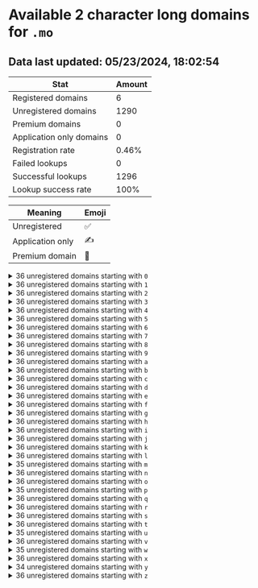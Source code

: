 # Available 2 character long domains for `.mo`

## Data last updated: 05/23/2024, 18:02:54

|Stat|Amount|
|--|--|
|Registered domains|6|
|Unregistered domains|1290|
|Premium domains|0|
|Application only domains|0|
|Registration rate|0.46%|
|Failed lookups|0|
|Successful lookups|1296|
|Lookup success rate|100%|


|Meaning|Emoji|
|--|--|
|Unregistered|:white_check_mark:|
|Application only|:writing_hand:|
|Premium domain|:gem:|

<details>
<summary>36 unregistered domains starting with <bold><code>0</code></bold></summary>

|Type|Domain|
|--|--|
|:white_check_mark:|`00.mo`|
|:white_check_mark:|`01.mo`|
|:white_check_mark:|`02.mo`|
|:white_check_mark:|`03.mo`|
|:white_check_mark:|`04.mo`|
|:white_check_mark:|`05.mo`|
|:white_check_mark:|`06.mo`|
|:white_check_mark:|`07.mo`|
|:white_check_mark:|`08.mo`|
|:white_check_mark:|`09.mo`|
|:white_check_mark:|`0a.mo`|
|:white_check_mark:|`0b.mo`|
|:white_check_mark:|`0c.mo`|
|:white_check_mark:|`0d.mo`|
|:white_check_mark:|`0e.mo`|
|:white_check_mark:|`0f.mo`|
|:white_check_mark:|`0g.mo`|
|:white_check_mark:|`0h.mo`|
|:white_check_mark:|`0i.mo`|
|:white_check_mark:|`0j.mo`|
|:white_check_mark:|`0k.mo`|
|:white_check_mark:|`0l.mo`|
|:white_check_mark:|`0m.mo`|
|:white_check_mark:|`0n.mo`|
|:white_check_mark:|`0o.mo`|
|:white_check_mark:|`0p.mo`|
|:white_check_mark:|`0q.mo`|
|:white_check_mark:|`0r.mo`|
|:white_check_mark:|`0s.mo`|
|:white_check_mark:|`0t.mo`|
|:white_check_mark:|`0u.mo`|
|:white_check_mark:|`0v.mo`|
|:white_check_mark:|`0w.mo`|
|:white_check_mark:|`0x.mo`|
|:white_check_mark:|`0y.mo`|
|:white_check_mark:|`0z.mo`|
</details>
<details>
<summary>36 unregistered domains starting with <bold><code>1</code></bold></summary>

|Type|Domain|
|--|--|
|:white_check_mark:|`10.mo`|
|:white_check_mark:|`11.mo`|
|:white_check_mark:|`12.mo`|
|:white_check_mark:|`13.mo`|
|:white_check_mark:|`14.mo`|
|:white_check_mark:|`15.mo`|
|:white_check_mark:|`16.mo`|
|:white_check_mark:|`17.mo`|
|:white_check_mark:|`18.mo`|
|:white_check_mark:|`19.mo`|
|:white_check_mark:|`1a.mo`|
|:white_check_mark:|`1b.mo`|
|:white_check_mark:|`1c.mo`|
|:white_check_mark:|`1d.mo`|
|:white_check_mark:|`1e.mo`|
|:white_check_mark:|`1f.mo`|
|:white_check_mark:|`1g.mo`|
|:white_check_mark:|`1h.mo`|
|:white_check_mark:|`1i.mo`|
|:white_check_mark:|`1j.mo`|
|:white_check_mark:|`1k.mo`|
|:white_check_mark:|`1l.mo`|
|:white_check_mark:|`1m.mo`|
|:white_check_mark:|`1n.mo`|
|:white_check_mark:|`1o.mo`|
|:white_check_mark:|`1p.mo`|
|:white_check_mark:|`1q.mo`|
|:white_check_mark:|`1r.mo`|
|:white_check_mark:|`1s.mo`|
|:white_check_mark:|`1t.mo`|
|:white_check_mark:|`1u.mo`|
|:white_check_mark:|`1v.mo`|
|:white_check_mark:|`1w.mo`|
|:white_check_mark:|`1x.mo`|
|:white_check_mark:|`1y.mo`|
|:white_check_mark:|`1z.mo`|
</details>
<details>
<summary>36 unregistered domains starting with <bold><code>2</code></bold></summary>

|Type|Domain|
|--|--|
|:white_check_mark:|`20.mo`|
|:white_check_mark:|`21.mo`|
|:white_check_mark:|`22.mo`|
|:white_check_mark:|`23.mo`|
|:white_check_mark:|`24.mo`|
|:white_check_mark:|`25.mo`|
|:white_check_mark:|`26.mo`|
|:white_check_mark:|`27.mo`|
|:white_check_mark:|`28.mo`|
|:white_check_mark:|`29.mo`|
|:white_check_mark:|`2a.mo`|
|:white_check_mark:|`2b.mo`|
|:white_check_mark:|`2c.mo`|
|:white_check_mark:|`2d.mo`|
|:white_check_mark:|`2e.mo`|
|:white_check_mark:|`2f.mo`|
|:white_check_mark:|`2g.mo`|
|:white_check_mark:|`2h.mo`|
|:white_check_mark:|`2i.mo`|
|:white_check_mark:|`2j.mo`|
|:white_check_mark:|`2k.mo`|
|:white_check_mark:|`2l.mo`|
|:white_check_mark:|`2m.mo`|
|:white_check_mark:|`2n.mo`|
|:white_check_mark:|`2o.mo`|
|:white_check_mark:|`2p.mo`|
|:white_check_mark:|`2q.mo`|
|:white_check_mark:|`2r.mo`|
|:white_check_mark:|`2s.mo`|
|:white_check_mark:|`2t.mo`|
|:white_check_mark:|`2u.mo`|
|:white_check_mark:|`2v.mo`|
|:white_check_mark:|`2w.mo`|
|:white_check_mark:|`2x.mo`|
|:white_check_mark:|`2y.mo`|
|:white_check_mark:|`2z.mo`|
</details>
<details>
<summary>36 unregistered domains starting with <bold><code>3</code></bold></summary>

|Type|Domain|
|--|--|
|:white_check_mark:|`30.mo`|
|:white_check_mark:|`31.mo`|
|:white_check_mark:|`32.mo`|
|:white_check_mark:|`33.mo`|
|:white_check_mark:|`34.mo`|
|:white_check_mark:|`35.mo`|
|:white_check_mark:|`36.mo`|
|:white_check_mark:|`37.mo`|
|:white_check_mark:|`38.mo`|
|:white_check_mark:|`39.mo`|
|:white_check_mark:|`3a.mo`|
|:white_check_mark:|`3b.mo`|
|:white_check_mark:|`3c.mo`|
|:white_check_mark:|`3d.mo`|
|:white_check_mark:|`3e.mo`|
|:white_check_mark:|`3f.mo`|
|:white_check_mark:|`3g.mo`|
|:white_check_mark:|`3h.mo`|
|:white_check_mark:|`3i.mo`|
|:white_check_mark:|`3j.mo`|
|:white_check_mark:|`3k.mo`|
|:white_check_mark:|`3l.mo`|
|:white_check_mark:|`3m.mo`|
|:white_check_mark:|`3n.mo`|
|:white_check_mark:|`3o.mo`|
|:white_check_mark:|`3p.mo`|
|:white_check_mark:|`3q.mo`|
|:white_check_mark:|`3r.mo`|
|:white_check_mark:|`3s.mo`|
|:white_check_mark:|`3t.mo`|
|:white_check_mark:|`3u.mo`|
|:white_check_mark:|`3v.mo`|
|:white_check_mark:|`3w.mo`|
|:white_check_mark:|`3x.mo`|
|:white_check_mark:|`3y.mo`|
|:white_check_mark:|`3z.mo`|
</details>
<details>
<summary>36 unregistered domains starting with <bold><code>4</code></bold></summary>

|Type|Domain|
|--|--|
|:white_check_mark:|`40.mo`|
|:white_check_mark:|`41.mo`|
|:white_check_mark:|`42.mo`|
|:white_check_mark:|`43.mo`|
|:white_check_mark:|`44.mo`|
|:white_check_mark:|`45.mo`|
|:white_check_mark:|`46.mo`|
|:white_check_mark:|`47.mo`|
|:white_check_mark:|`48.mo`|
|:white_check_mark:|`49.mo`|
|:white_check_mark:|`4a.mo`|
|:white_check_mark:|`4b.mo`|
|:white_check_mark:|`4c.mo`|
|:white_check_mark:|`4d.mo`|
|:white_check_mark:|`4e.mo`|
|:white_check_mark:|`4f.mo`|
|:white_check_mark:|`4g.mo`|
|:white_check_mark:|`4h.mo`|
|:white_check_mark:|`4i.mo`|
|:white_check_mark:|`4j.mo`|
|:white_check_mark:|`4k.mo`|
|:white_check_mark:|`4l.mo`|
|:white_check_mark:|`4m.mo`|
|:white_check_mark:|`4n.mo`|
|:white_check_mark:|`4o.mo`|
|:white_check_mark:|`4p.mo`|
|:white_check_mark:|`4q.mo`|
|:white_check_mark:|`4r.mo`|
|:white_check_mark:|`4s.mo`|
|:white_check_mark:|`4t.mo`|
|:white_check_mark:|`4u.mo`|
|:white_check_mark:|`4v.mo`|
|:white_check_mark:|`4w.mo`|
|:white_check_mark:|`4x.mo`|
|:white_check_mark:|`4y.mo`|
|:white_check_mark:|`4z.mo`|
</details>
<details>
<summary>36 unregistered domains starting with <bold><code>5</code></bold></summary>

|Type|Domain|
|--|--|
|:white_check_mark:|`50.mo`|
|:white_check_mark:|`51.mo`|
|:white_check_mark:|`52.mo`|
|:white_check_mark:|`53.mo`|
|:white_check_mark:|`54.mo`|
|:white_check_mark:|`55.mo`|
|:white_check_mark:|`56.mo`|
|:white_check_mark:|`57.mo`|
|:white_check_mark:|`58.mo`|
|:white_check_mark:|`59.mo`|
|:white_check_mark:|`5a.mo`|
|:white_check_mark:|`5b.mo`|
|:white_check_mark:|`5c.mo`|
|:white_check_mark:|`5d.mo`|
|:white_check_mark:|`5e.mo`|
|:white_check_mark:|`5f.mo`|
|:white_check_mark:|`5g.mo`|
|:white_check_mark:|`5h.mo`|
|:white_check_mark:|`5i.mo`|
|:white_check_mark:|`5j.mo`|
|:white_check_mark:|`5k.mo`|
|:white_check_mark:|`5l.mo`|
|:white_check_mark:|`5m.mo`|
|:white_check_mark:|`5n.mo`|
|:white_check_mark:|`5o.mo`|
|:white_check_mark:|`5p.mo`|
|:white_check_mark:|`5q.mo`|
|:white_check_mark:|`5r.mo`|
|:white_check_mark:|`5s.mo`|
|:white_check_mark:|`5t.mo`|
|:white_check_mark:|`5u.mo`|
|:white_check_mark:|`5v.mo`|
|:white_check_mark:|`5w.mo`|
|:white_check_mark:|`5x.mo`|
|:white_check_mark:|`5y.mo`|
|:white_check_mark:|`5z.mo`|
</details>
<details>
<summary>36 unregistered domains starting with <bold><code>6</code></bold></summary>

|Type|Domain|
|--|--|
|:white_check_mark:|`60.mo`|
|:white_check_mark:|`61.mo`|
|:white_check_mark:|`62.mo`|
|:white_check_mark:|`63.mo`|
|:white_check_mark:|`64.mo`|
|:white_check_mark:|`65.mo`|
|:white_check_mark:|`66.mo`|
|:white_check_mark:|`67.mo`|
|:white_check_mark:|`68.mo`|
|:white_check_mark:|`69.mo`|
|:white_check_mark:|`6a.mo`|
|:white_check_mark:|`6b.mo`|
|:white_check_mark:|`6c.mo`|
|:white_check_mark:|`6d.mo`|
|:white_check_mark:|`6e.mo`|
|:white_check_mark:|`6f.mo`|
|:white_check_mark:|`6g.mo`|
|:white_check_mark:|`6h.mo`|
|:white_check_mark:|`6i.mo`|
|:white_check_mark:|`6j.mo`|
|:white_check_mark:|`6k.mo`|
|:white_check_mark:|`6l.mo`|
|:white_check_mark:|`6m.mo`|
|:white_check_mark:|`6n.mo`|
|:white_check_mark:|`6o.mo`|
|:white_check_mark:|`6p.mo`|
|:white_check_mark:|`6q.mo`|
|:white_check_mark:|`6r.mo`|
|:white_check_mark:|`6s.mo`|
|:white_check_mark:|`6t.mo`|
|:white_check_mark:|`6u.mo`|
|:white_check_mark:|`6v.mo`|
|:white_check_mark:|`6w.mo`|
|:white_check_mark:|`6x.mo`|
|:white_check_mark:|`6y.mo`|
|:white_check_mark:|`6z.mo`|
</details>
<details>
<summary>36 unregistered domains starting with <bold><code>7</code></bold></summary>

|Type|Domain|
|--|--|
|:white_check_mark:|`70.mo`|
|:white_check_mark:|`71.mo`|
|:white_check_mark:|`72.mo`|
|:white_check_mark:|`73.mo`|
|:white_check_mark:|`74.mo`|
|:white_check_mark:|`75.mo`|
|:white_check_mark:|`76.mo`|
|:white_check_mark:|`77.mo`|
|:white_check_mark:|`78.mo`|
|:white_check_mark:|`79.mo`|
|:white_check_mark:|`7a.mo`|
|:white_check_mark:|`7b.mo`|
|:white_check_mark:|`7c.mo`|
|:white_check_mark:|`7d.mo`|
|:white_check_mark:|`7e.mo`|
|:white_check_mark:|`7f.mo`|
|:white_check_mark:|`7g.mo`|
|:white_check_mark:|`7h.mo`|
|:white_check_mark:|`7i.mo`|
|:white_check_mark:|`7j.mo`|
|:white_check_mark:|`7k.mo`|
|:white_check_mark:|`7l.mo`|
|:white_check_mark:|`7m.mo`|
|:white_check_mark:|`7n.mo`|
|:white_check_mark:|`7o.mo`|
|:white_check_mark:|`7p.mo`|
|:white_check_mark:|`7q.mo`|
|:white_check_mark:|`7r.mo`|
|:white_check_mark:|`7s.mo`|
|:white_check_mark:|`7t.mo`|
|:white_check_mark:|`7u.mo`|
|:white_check_mark:|`7v.mo`|
|:white_check_mark:|`7w.mo`|
|:white_check_mark:|`7x.mo`|
|:white_check_mark:|`7y.mo`|
|:white_check_mark:|`7z.mo`|
</details>
<details>
<summary>36 unregistered domains starting with <bold><code>8</code></bold></summary>

|Type|Domain|
|--|--|
|:white_check_mark:|`80.mo`|
|:white_check_mark:|`81.mo`|
|:white_check_mark:|`82.mo`|
|:white_check_mark:|`83.mo`|
|:white_check_mark:|`84.mo`|
|:white_check_mark:|`85.mo`|
|:white_check_mark:|`86.mo`|
|:white_check_mark:|`87.mo`|
|:white_check_mark:|`88.mo`|
|:white_check_mark:|`89.mo`|
|:white_check_mark:|`8a.mo`|
|:white_check_mark:|`8b.mo`|
|:white_check_mark:|`8c.mo`|
|:white_check_mark:|`8d.mo`|
|:white_check_mark:|`8e.mo`|
|:white_check_mark:|`8f.mo`|
|:white_check_mark:|`8g.mo`|
|:white_check_mark:|`8h.mo`|
|:white_check_mark:|`8i.mo`|
|:white_check_mark:|`8j.mo`|
|:white_check_mark:|`8k.mo`|
|:white_check_mark:|`8l.mo`|
|:white_check_mark:|`8m.mo`|
|:white_check_mark:|`8n.mo`|
|:white_check_mark:|`8o.mo`|
|:white_check_mark:|`8p.mo`|
|:white_check_mark:|`8q.mo`|
|:white_check_mark:|`8r.mo`|
|:white_check_mark:|`8s.mo`|
|:white_check_mark:|`8t.mo`|
|:white_check_mark:|`8u.mo`|
|:white_check_mark:|`8v.mo`|
|:white_check_mark:|`8w.mo`|
|:white_check_mark:|`8x.mo`|
|:white_check_mark:|`8y.mo`|
|:white_check_mark:|`8z.mo`|
</details>
<details>
<summary>36 unregistered domains starting with <bold><code>9</code></bold></summary>

|Type|Domain|
|--|--|
|:white_check_mark:|`90.mo`|
|:white_check_mark:|`91.mo`|
|:white_check_mark:|`92.mo`|
|:white_check_mark:|`93.mo`|
|:white_check_mark:|`94.mo`|
|:white_check_mark:|`95.mo`|
|:white_check_mark:|`96.mo`|
|:white_check_mark:|`97.mo`|
|:white_check_mark:|`98.mo`|
|:white_check_mark:|`99.mo`|
|:white_check_mark:|`9a.mo`|
|:white_check_mark:|`9b.mo`|
|:white_check_mark:|`9c.mo`|
|:white_check_mark:|`9d.mo`|
|:white_check_mark:|`9e.mo`|
|:white_check_mark:|`9f.mo`|
|:white_check_mark:|`9g.mo`|
|:white_check_mark:|`9h.mo`|
|:white_check_mark:|`9i.mo`|
|:white_check_mark:|`9j.mo`|
|:white_check_mark:|`9k.mo`|
|:white_check_mark:|`9l.mo`|
|:white_check_mark:|`9m.mo`|
|:white_check_mark:|`9n.mo`|
|:white_check_mark:|`9o.mo`|
|:white_check_mark:|`9p.mo`|
|:white_check_mark:|`9q.mo`|
|:white_check_mark:|`9r.mo`|
|:white_check_mark:|`9s.mo`|
|:white_check_mark:|`9t.mo`|
|:white_check_mark:|`9u.mo`|
|:white_check_mark:|`9v.mo`|
|:white_check_mark:|`9w.mo`|
|:white_check_mark:|`9x.mo`|
|:white_check_mark:|`9y.mo`|
|:white_check_mark:|`9z.mo`|
</details>
<details>
<summary>36 unregistered domains starting with <bold><code>a</code></bold></summary>

|Type|Domain|
|--|--|
|:white_check_mark:|`a0.mo`|
|:white_check_mark:|`a1.mo`|
|:white_check_mark:|`a2.mo`|
|:white_check_mark:|`a3.mo`|
|:white_check_mark:|`a4.mo`|
|:white_check_mark:|`a5.mo`|
|:white_check_mark:|`a6.mo`|
|:white_check_mark:|`a7.mo`|
|:white_check_mark:|`a8.mo`|
|:white_check_mark:|`a9.mo`|
|:white_check_mark:|`aa.mo`|
|:white_check_mark:|`ab.mo`|
|:white_check_mark:|`ac.mo`|
|:white_check_mark:|`ad.mo`|
|:white_check_mark:|`ae.mo`|
|:white_check_mark:|`af.mo`|
|:white_check_mark:|`ag.mo`|
|:white_check_mark:|`ah.mo`|
|:white_check_mark:|`ai.mo`|
|:white_check_mark:|`aj.mo`|
|:white_check_mark:|`ak.mo`|
|:white_check_mark:|`al.mo`|
|:white_check_mark:|`am.mo`|
|:white_check_mark:|`an.mo`|
|:white_check_mark:|`ao.mo`|
|:white_check_mark:|`ap.mo`|
|:white_check_mark:|`aq.mo`|
|:white_check_mark:|`ar.mo`|
|:white_check_mark:|`as.mo`|
|:white_check_mark:|`at.mo`|
|:white_check_mark:|`au.mo`|
|:white_check_mark:|`av.mo`|
|:white_check_mark:|`aw.mo`|
|:white_check_mark:|`ax.mo`|
|:white_check_mark:|`ay.mo`|
|:white_check_mark:|`az.mo`|
</details>
<details>
<summary>36 unregistered domains starting with <bold><code>b</code></bold></summary>

|Type|Domain|
|--|--|
|:white_check_mark:|`b0.mo`|
|:white_check_mark:|`b1.mo`|
|:white_check_mark:|`b2.mo`|
|:white_check_mark:|`b3.mo`|
|:white_check_mark:|`b4.mo`|
|:white_check_mark:|`b5.mo`|
|:white_check_mark:|`b6.mo`|
|:white_check_mark:|`b7.mo`|
|:white_check_mark:|`b8.mo`|
|:white_check_mark:|`b9.mo`|
|:white_check_mark:|`ba.mo`|
|:white_check_mark:|`bb.mo`|
|:white_check_mark:|`bc.mo`|
|:white_check_mark:|`bd.mo`|
|:white_check_mark:|`be.mo`|
|:white_check_mark:|`bf.mo`|
|:white_check_mark:|`bg.mo`|
|:white_check_mark:|`bh.mo`|
|:white_check_mark:|`bi.mo`|
|:white_check_mark:|`bj.mo`|
|:white_check_mark:|`bk.mo`|
|:white_check_mark:|`bl.mo`|
|:white_check_mark:|`bm.mo`|
|:white_check_mark:|`bn.mo`|
|:white_check_mark:|`bo.mo`|
|:white_check_mark:|`bp.mo`|
|:white_check_mark:|`bq.mo`|
|:white_check_mark:|`br.mo`|
|:white_check_mark:|`bs.mo`|
|:white_check_mark:|`bt.mo`|
|:white_check_mark:|`bu.mo`|
|:white_check_mark:|`bv.mo`|
|:white_check_mark:|`bw.mo`|
|:white_check_mark:|`bx.mo`|
|:white_check_mark:|`by.mo`|
|:white_check_mark:|`bz.mo`|
</details>
<details>
<summary>36 unregistered domains starting with <bold><code>c</code></bold></summary>

|Type|Domain|
|--|--|
|:white_check_mark:|`c0.mo`|
|:white_check_mark:|`c1.mo`|
|:white_check_mark:|`c2.mo`|
|:white_check_mark:|`c3.mo`|
|:white_check_mark:|`c4.mo`|
|:white_check_mark:|`c5.mo`|
|:white_check_mark:|`c6.mo`|
|:white_check_mark:|`c7.mo`|
|:white_check_mark:|`c8.mo`|
|:white_check_mark:|`c9.mo`|
|:white_check_mark:|`ca.mo`|
|:white_check_mark:|`cb.mo`|
|:white_check_mark:|`cc.mo`|
|:white_check_mark:|`cd.mo`|
|:white_check_mark:|`ce.mo`|
|:white_check_mark:|`cf.mo`|
|:white_check_mark:|`cg.mo`|
|:white_check_mark:|`ch.mo`|
|:white_check_mark:|`ci.mo`|
|:white_check_mark:|`cj.mo`|
|:white_check_mark:|`ck.mo`|
|:white_check_mark:|`cl.mo`|
|:white_check_mark:|`cm.mo`|
|:white_check_mark:|`cn.mo`|
|:white_check_mark:|`co.mo`|
|:white_check_mark:|`cp.mo`|
|:white_check_mark:|`cq.mo`|
|:white_check_mark:|`cr.mo`|
|:white_check_mark:|`cs.mo`|
|:white_check_mark:|`ct.mo`|
|:white_check_mark:|`cu.mo`|
|:white_check_mark:|`cv.mo`|
|:white_check_mark:|`cw.mo`|
|:white_check_mark:|`cx.mo`|
|:white_check_mark:|`cy.mo`|
|:white_check_mark:|`cz.mo`|
</details>
<details>
<summary>36 unregistered domains starting with <bold><code>d</code></bold></summary>

|Type|Domain|
|--|--|
|:white_check_mark:|`d0.mo`|
|:white_check_mark:|`d1.mo`|
|:white_check_mark:|`d2.mo`|
|:white_check_mark:|`d3.mo`|
|:white_check_mark:|`d4.mo`|
|:white_check_mark:|`d5.mo`|
|:white_check_mark:|`d6.mo`|
|:white_check_mark:|`d7.mo`|
|:white_check_mark:|`d8.mo`|
|:white_check_mark:|`d9.mo`|
|:white_check_mark:|`da.mo`|
|:white_check_mark:|`db.mo`|
|:white_check_mark:|`dc.mo`|
|:white_check_mark:|`dd.mo`|
|:white_check_mark:|`de.mo`|
|:white_check_mark:|`df.mo`|
|:white_check_mark:|`dg.mo`|
|:white_check_mark:|`dh.mo`|
|:white_check_mark:|`di.mo`|
|:white_check_mark:|`dj.mo`|
|:white_check_mark:|`dk.mo`|
|:white_check_mark:|`dl.mo`|
|:white_check_mark:|`dm.mo`|
|:white_check_mark:|`dn.mo`|
|:white_check_mark:|`do.mo`|
|:white_check_mark:|`dp.mo`|
|:white_check_mark:|`dq.mo`|
|:white_check_mark:|`dr.mo`|
|:white_check_mark:|`ds.mo`|
|:white_check_mark:|`dt.mo`|
|:white_check_mark:|`du.mo`|
|:white_check_mark:|`dv.mo`|
|:white_check_mark:|`dw.mo`|
|:white_check_mark:|`dx.mo`|
|:white_check_mark:|`dy.mo`|
|:white_check_mark:|`dz.mo`|
</details>
<details>
<summary>36 unregistered domains starting with <bold><code>e</code></bold></summary>

|Type|Domain|
|--|--|
|:white_check_mark:|`e0.mo`|
|:white_check_mark:|`e1.mo`|
|:white_check_mark:|`e2.mo`|
|:white_check_mark:|`e3.mo`|
|:white_check_mark:|`e4.mo`|
|:white_check_mark:|`e5.mo`|
|:white_check_mark:|`e6.mo`|
|:white_check_mark:|`e7.mo`|
|:white_check_mark:|`e8.mo`|
|:white_check_mark:|`e9.mo`|
|:white_check_mark:|`ea.mo`|
|:white_check_mark:|`eb.mo`|
|:white_check_mark:|`ec.mo`|
|:white_check_mark:|`ed.mo`|
|:white_check_mark:|`ee.mo`|
|:white_check_mark:|`ef.mo`|
|:white_check_mark:|`eg.mo`|
|:white_check_mark:|`eh.mo`|
|:white_check_mark:|`ei.mo`|
|:white_check_mark:|`ej.mo`|
|:white_check_mark:|`ek.mo`|
|:white_check_mark:|`el.mo`|
|:white_check_mark:|`em.mo`|
|:white_check_mark:|`en.mo`|
|:white_check_mark:|`eo.mo`|
|:white_check_mark:|`ep.mo`|
|:white_check_mark:|`eq.mo`|
|:white_check_mark:|`er.mo`|
|:white_check_mark:|`es.mo`|
|:white_check_mark:|`et.mo`|
|:white_check_mark:|`eu.mo`|
|:white_check_mark:|`ev.mo`|
|:white_check_mark:|`ew.mo`|
|:white_check_mark:|`ex.mo`|
|:white_check_mark:|`ey.mo`|
|:white_check_mark:|`ez.mo`|
</details>
<details>
<summary>36 unregistered domains starting with <bold><code>f</code></bold></summary>

|Type|Domain|
|--|--|
|:white_check_mark:|`f0.mo`|
|:white_check_mark:|`f1.mo`|
|:white_check_mark:|`f2.mo`|
|:white_check_mark:|`f3.mo`|
|:white_check_mark:|`f4.mo`|
|:white_check_mark:|`f5.mo`|
|:white_check_mark:|`f6.mo`|
|:white_check_mark:|`f7.mo`|
|:white_check_mark:|`f8.mo`|
|:white_check_mark:|`f9.mo`|
|:white_check_mark:|`fa.mo`|
|:white_check_mark:|`fb.mo`|
|:white_check_mark:|`fc.mo`|
|:white_check_mark:|`fd.mo`|
|:white_check_mark:|`fe.mo`|
|:white_check_mark:|`ff.mo`|
|:white_check_mark:|`fg.mo`|
|:white_check_mark:|`fh.mo`|
|:white_check_mark:|`fi.mo`|
|:white_check_mark:|`fj.mo`|
|:white_check_mark:|`fk.mo`|
|:white_check_mark:|`fl.mo`|
|:white_check_mark:|`fm.mo`|
|:white_check_mark:|`fn.mo`|
|:white_check_mark:|`fo.mo`|
|:white_check_mark:|`fp.mo`|
|:white_check_mark:|`fq.mo`|
|:white_check_mark:|`fr.mo`|
|:white_check_mark:|`fs.mo`|
|:white_check_mark:|`ft.mo`|
|:white_check_mark:|`fu.mo`|
|:white_check_mark:|`fv.mo`|
|:white_check_mark:|`fw.mo`|
|:white_check_mark:|`fx.mo`|
|:white_check_mark:|`fy.mo`|
|:white_check_mark:|`fz.mo`|
</details>
<details>
<summary>36 unregistered domains starting with <bold><code>g</code></bold></summary>

|Type|Domain|
|--|--|
|:white_check_mark:|`g0.mo`|
|:white_check_mark:|`g1.mo`|
|:white_check_mark:|`g2.mo`|
|:white_check_mark:|`g3.mo`|
|:white_check_mark:|`g4.mo`|
|:white_check_mark:|`g5.mo`|
|:white_check_mark:|`g6.mo`|
|:white_check_mark:|`g7.mo`|
|:white_check_mark:|`g8.mo`|
|:white_check_mark:|`g9.mo`|
|:white_check_mark:|`ga.mo`|
|:white_check_mark:|`gb.mo`|
|:white_check_mark:|`gc.mo`|
|:white_check_mark:|`gd.mo`|
|:white_check_mark:|`ge.mo`|
|:white_check_mark:|`gf.mo`|
|:white_check_mark:|`gg.mo`|
|:white_check_mark:|`gh.mo`|
|:white_check_mark:|`gi.mo`|
|:white_check_mark:|`gj.mo`|
|:white_check_mark:|`gk.mo`|
|:white_check_mark:|`gl.mo`|
|:white_check_mark:|`gm.mo`|
|:white_check_mark:|`gn.mo`|
|:white_check_mark:|`go.mo`|
|:white_check_mark:|`gp.mo`|
|:white_check_mark:|`gq.mo`|
|:white_check_mark:|`gr.mo`|
|:white_check_mark:|`gs.mo`|
|:white_check_mark:|`gt.mo`|
|:white_check_mark:|`gu.mo`|
|:white_check_mark:|`gv.mo`|
|:white_check_mark:|`gw.mo`|
|:white_check_mark:|`gx.mo`|
|:white_check_mark:|`gy.mo`|
|:white_check_mark:|`gz.mo`|
</details>
<details>
<summary>36 unregistered domains starting with <bold><code>h</code></bold></summary>

|Type|Domain|
|--|--|
|:white_check_mark:|`h0.mo`|
|:white_check_mark:|`h1.mo`|
|:white_check_mark:|`h2.mo`|
|:white_check_mark:|`h3.mo`|
|:white_check_mark:|`h4.mo`|
|:white_check_mark:|`h5.mo`|
|:white_check_mark:|`h6.mo`|
|:white_check_mark:|`h7.mo`|
|:white_check_mark:|`h8.mo`|
|:white_check_mark:|`h9.mo`|
|:white_check_mark:|`ha.mo`|
|:white_check_mark:|`hb.mo`|
|:white_check_mark:|`hc.mo`|
|:white_check_mark:|`hd.mo`|
|:white_check_mark:|`he.mo`|
|:white_check_mark:|`hf.mo`|
|:white_check_mark:|`hg.mo`|
|:white_check_mark:|`hh.mo`|
|:white_check_mark:|`hi.mo`|
|:white_check_mark:|`hj.mo`|
|:white_check_mark:|`hk.mo`|
|:white_check_mark:|`hl.mo`|
|:white_check_mark:|`hm.mo`|
|:white_check_mark:|`hn.mo`|
|:white_check_mark:|`ho.mo`|
|:white_check_mark:|`hp.mo`|
|:white_check_mark:|`hq.mo`|
|:white_check_mark:|`hr.mo`|
|:white_check_mark:|`hs.mo`|
|:white_check_mark:|`ht.mo`|
|:white_check_mark:|`hu.mo`|
|:white_check_mark:|`hv.mo`|
|:white_check_mark:|`hw.mo`|
|:white_check_mark:|`hx.mo`|
|:white_check_mark:|`hy.mo`|
|:white_check_mark:|`hz.mo`|
</details>
<details>
<summary>36 unregistered domains starting with <bold><code>i</code></bold></summary>

|Type|Domain|
|--|--|
|:white_check_mark:|`i0.mo`|
|:white_check_mark:|`i1.mo`|
|:white_check_mark:|`i2.mo`|
|:white_check_mark:|`i3.mo`|
|:white_check_mark:|`i4.mo`|
|:white_check_mark:|`i5.mo`|
|:white_check_mark:|`i6.mo`|
|:white_check_mark:|`i7.mo`|
|:white_check_mark:|`i8.mo`|
|:white_check_mark:|`i9.mo`|
|:white_check_mark:|`ia.mo`|
|:white_check_mark:|`ib.mo`|
|:white_check_mark:|`ic.mo`|
|:white_check_mark:|`id.mo`|
|:white_check_mark:|`ie.mo`|
|:white_check_mark:|`if.mo`|
|:white_check_mark:|`ig.mo`|
|:white_check_mark:|`ih.mo`|
|:white_check_mark:|`ii.mo`|
|:white_check_mark:|`ij.mo`|
|:white_check_mark:|`ik.mo`|
|:white_check_mark:|`il.mo`|
|:white_check_mark:|`im.mo`|
|:white_check_mark:|`in.mo`|
|:white_check_mark:|`io.mo`|
|:white_check_mark:|`ip.mo`|
|:white_check_mark:|`iq.mo`|
|:white_check_mark:|`ir.mo`|
|:white_check_mark:|`is.mo`|
|:white_check_mark:|`it.mo`|
|:white_check_mark:|`iu.mo`|
|:white_check_mark:|`iv.mo`|
|:white_check_mark:|`iw.mo`|
|:white_check_mark:|`ix.mo`|
|:white_check_mark:|`iy.mo`|
|:white_check_mark:|`iz.mo`|
</details>
<details>
<summary>36 unregistered domains starting with <bold><code>j</code></bold></summary>

|Type|Domain|
|--|--|
|:white_check_mark:|`j0.mo`|
|:white_check_mark:|`j1.mo`|
|:white_check_mark:|`j2.mo`|
|:white_check_mark:|`j3.mo`|
|:white_check_mark:|`j4.mo`|
|:white_check_mark:|`j5.mo`|
|:white_check_mark:|`j6.mo`|
|:white_check_mark:|`j7.mo`|
|:white_check_mark:|`j8.mo`|
|:white_check_mark:|`j9.mo`|
|:white_check_mark:|`ja.mo`|
|:white_check_mark:|`jb.mo`|
|:white_check_mark:|`jc.mo`|
|:white_check_mark:|`jd.mo`|
|:white_check_mark:|`je.mo`|
|:white_check_mark:|`jf.mo`|
|:white_check_mark:|`jg.mo`|
|:white_check_mark:|`jh.mo`|
|:white_check_mark:|`ji.mo`|
|:white_check_mark:|`jj.mo`|
|:white_check_mark:|`jk.mo`|
|:white_check_mark:|`jl.mo`|
|:white_check_mark:|`jm.mo`|
|:white_check_mark:|`jn.mo`|
|:white_check_mark:|`jo.mo`|
|:white_check_mark:|`jp.mo`|
|:white_check_mark:|`jq.mo`|
|:white_check_mark:|`jr.mo`|
|:white_check_mark:|`js.mo`|
|:white_check_mark:|`jt.mo`|
|:white_check_mark:|`ju.mo`|
|:white_check_mark:|`jv.mo`|
|:white_check_mark:|`jw.mo`|
|:white_check_mark:|`jx.mo`|
|:white_check_mark:|`jy.mo`|
|:white_check_mark:|`jz.mo`|
</details>
<details>
<summary>36 unregistered domains starting with <bold><code>k</code></bold></summary>

|Type|Domain|
|--|--|
|:white_check_mark:|`k0.mo`|
|:white_check_mark:|`k1.mo`|
|:white_check_mark:|`k2.mo`|
|:white_check_mark:|`k3.mo`|
|:white_check_mark:|`k4.mo`|
|:white_check_mark:|`k5.mo`|
|:white_check_mark:|`k6.mo`|
|:white_check_mark:|`k7.mo`|
|:white_check_mark:|`k8.mo`|
|:white_check_mark:|`k9.mo`|
|:white_check_mark:|`ka.mo`|
|:white_check_mark:|`kb.mo`|
|:white_check_mark:|`kc.mo`|
|:white_check_mark:|`kd.mo`|
|:white_check_mark:|`ke.mo`|
|:white_check_mark:|`kf.mo`|
|:white_check_mark:|`kg.mo`|
|:white_check_mark:|`kh.mo`|
|:white_check_mark:|`ki.mo`|
|:white_check_mark:|`kj.mo`|
|:white_check_mark:|`kk.mo`|
|:white_check_mark:|`kl.mo`|
|:white_check_mark:|`km.mo`|
|:white_check_mark:|`kn.mo`|
|:white_check_mark:|`ko.mo`|
|:white_check_mark:|`kp.mo`|
|:white_check_mark:|`kq.mo`|
|:white_check_mark:|`kr.mo`|
|:white_check_mark:|`ks.mo`|
|:white_check_mark:|`kt.mo`|
|:white_check_mark:|`ku.mo`|
|:white_check_mark:|`kv.mo`|
|:white_check_mark:|`kw.mo`|
|:white_check_mark:|`kx.mo`|
|:white_check_mark:|`ky.mo`|
|:white_check_mark:|`kz.mo`|
</details>
<details>
<summary>36 unregistered domains starting with <bold><code>l</code></bold></summary>

|Type|Domain|
|--|--|
|:white_check_mark:|`l0.mo`|
|:white_check_mark:|`l1.mo`|
|:white_check_mark:|`l2.mo`|
|:white_check_mark:|`l3.mo`|
|:white_check_mark:|`l4.mo`|
|:white_check_mark:|`l5.mo`|
|:white_check_mark:|`l6.mo`|
|:white_check_mark:|`l7.mo`|
|:white_check_mark:|`l8.mo`|
|:white_check_mark:|`l9.mo`|
|:white_check_mark:|`la.mo`|
|:white_check_mark:|`lb.mo`|
|:white_check_mark:|`lc.mo`|
|:white_check_mark:|`ld.mo`|
|:white_check_mark:|`le.mo`|
|:white_check_mark:|`lf.mo`|
|:white_check_mark:|`lg.mo`|
|:white_check_mark:|`lh.mo`|
|:white_check_mark:|`li.mo`|
|:white_check_mark:|`lj.mo`|
|:white_check_mark:|`lk.mo`|
|:white_check_mark:|`ll.mo`|
|:white_check_mark:|`lm.mo`|
|:white_check_mark:|`ln.mo`|
|:white_check_mark:|`lo.mo`|
|:white_check_mark:|`lp.mo`|
|:white_check_mark:|`lq.mo`|
|:white_check_mark:|`lr.mo`|
|:white_check_mark:|`ls.mo`|
|:white_check_mark:|`lt.mo`|
|:white_check_mark:|`lu.mo`|
|:white_check_mark:|`lv.mo`|
|:white_check_mark:|`lw.mo`|
|:white_check_mark:|`lx.mo`|
|:white_check_mark:|`ly.mo`|
|:white_check_mark:|`lz.mo`|
</details>
<details>
<summary>35 unregistered domains starting with <bold><code>m</code></bold></summary>

|Type|Domain|
|--|--|
|:white_check_mark:|`m0.mo`|
|:white_check_mark:|`m1.mo`|
|:white_check_mark:|`m2.mo`|
|:white_check_mark:|`m3.mo`|
|:white_check_mark:|`m4.mo`|
|:white_check_mark:|`m5.mo`|
|:white_check_mark:|`m6.mo`|
|:white_check_mark:|`m7.mo`|
|:white_check_mark:|`m8.mo`|
|:white_check_mark:|`m9.mo`|
|:white_check_mark:|`ma.mo`|
|:white_check_mark:|`mb.mo`|
|:white_check_mark:|`mc.mo`|
|:white_check_mark:|`md.mo`|
|:white_check_mark:|`me.mo`|
|:white_check_mark:|`mf.mo`|
|:white_check_mark:|`mg.mo`|
|:white_check_mark:|`mh.mo`|
|:white_check_mark:|`mj.mo`|
|:white_check_mark:|`mk.mo`|
|:white_check_mark:|`ml.mo`|
|:white_check_mark:|`mm.mo`|
|:white_check_mark:|`mn.mo`|
|:white_check_mark:|`mo.mo`|
|:white_check_mark:|`mp.mo`|
|:white_check_mark:|`mq.mo`|
|:white_check_mark:|`mr.mo`|
|:white_check_mark:|`ms.mo`|
|:white_check_mark:|`mt.mo`|
|:white_check_mark:|`mu.mo`|
|:white_check_mark:|`mv.mo`|
|:white_check_mark:|`mw.mo`|
|:white_check_mark:|`mx.mo`|
|:white_check_mark:|`my.mo`|
|:white_check_mark:|`mz.mo`|
</details>
<details>
<summary>36 unregistered domains starting with <bold><code>n</code></bold></summary>

|Type|Domain|
|--|--|
|:white_check_mark:|`n0.mo`|
|:white_check_mark:|`n1.mo`|
|:white_check_mark:|`n2.mo`|
|:white_check_mark:|`n3.mo`|
|:white_check_mark:|`n4.mo`|
|:white_check_mark:|`n5.mo`|
|:white_check_mark:|`n6.mo`|
|:white_check_mark:|`n7.mo`|
|:white_check_mark:|`n8.mo`|
|:white_check_mark:|`n9.mo`|
|:white_check_mark:|`na.mo`|
|:white_check_mark:|`nb.mo`|
|:white_check_mark:|`nc.mo`|
|:white_check_mark:|`nd.mo`|
|:white_check_mark:|`ne.mo`|
|:white_check_mark:|`nf.mo`|
|:white_check_mark:|`ng.mo`|
|:white_check_mark:|`nh.mo`|
|:white_check_mark:|`ni.mo`|
|:white_check_mark:|`nj.mo`|
|:white_check_mark:|`nk.mo`|
|:white_check_mark:|`nl.mo`|
|:white_check_mark:|`nm.mo`|
|:white_check_mark:|`nn.mo`|
|:white_check_mark:|`no.mo`|
|:white_check_mark:|`np.mo`|
|:white_check_mark:|`nq.mo`|
|:white_check_mark:|`nr.mo`|
|:white_check_mark:|`ns.mo`|
|:white_check_mark:|`nt.mo`|
|:white_check_mark:|`nu.mo`|
|:white_check_mark:|`nv.mo`|
|:white_check_mark:|`nw.mo`|
|:white_check_mark:|`nx.mo`|
|:white_check_mark:|`ny.mo`|
|:white_check_mark:|`nz.mo`|
</details>
<details>
<summary>36 unregistered domains starting with <bold><code>o</code></bold></summary>

|Type|Domain|
|--|--|
|:white_check_mark:|`o0.mo`|
|:white_check_mark:|`o1.mo`|
|:white_check_mark:|`o2.mo`|
|:white_check_mark:|`o3.mo`|
|:white_check_mark:|`o4.mo`|
|:white_check_mark:|`o5.mo`|
|:white_check_mark:|`o6.mo`|
|:white_check_mark:|`o7.mo`|
|:white_check_mark:|`o8.mo`|
|:white_check_mark:|`o9.mo`|
|:white_check_mark:|`oa.mo`|
|:white_check_mark:|`ob.mo`|
|:white_check_mark:|`oc.mo`|
|:white_check_mark:|`od.mo`|
|:white_check_mark:|`oe.mo`|
|:white_check_mark:|`of.mo`|
|:white_check_mark:|`og.mo`|
|:white_check_mark:|`oh.mo`|
|:white_check_mark:|`oi.mo`|
|:white_check_mark:|`oj.mo`|
|:white_check_mark:|`ok.mo`|
|:white_check_mark:|`ol.mo`|
|:white_check_mark:|`om.mo`|
|:white_check_mark:|`on.mo`|
|:white_check_mark:|`oo.mo`|
|:white_check_mark:|`op.mo`|
|:white_check_mark:|`oq.mo`|
|:white_check_mark:|`or.mo`|
|:white_check_mark:|`os.mo`|
|:white_check_mark:|`ot.mo`|
|:white_check_mark:|`ou.mo`|
|:white_check_mark:|`ov.mo`|
|:white_check_mark:|`ow.mo`|
|:white_check_mark:|`ox.mo`|
|:white_check_mark:|`oy.mo`|
|:white_check_mark:|`oz.mo`|
</details>
<details>
<summary>35 unregistered domains starting with <bold><code>p</code></bold></summary>

|Type|Domain|
|--|--|
|:white_check_mark:|`p0.mo`|
|:white_check_mark:|`p1.mo`|
|:white_check_mark:|`p2.mo`|
|:white_check_mark:|`p3.mo`|
|:white_check_mark:|`p4.mo`|
|:white_check_mark:|`p5.mo`|
|:white_check_mark:|`p6.mo`|
|:white_check_mark:|`p7.mo`|
|:white_check_mark:|`p8.mo`|
|:white_check_mark:|`p9.mo`|
|:white_check_mark:|`pa.mo`|
|:white_check_mark:|`pb.mo`|
|:white_check_mark:|`pc.mo`|
|:white_check_mark:|`pd.mo`|
|:white_check_mark:|`pe.mo`|
|:white_check_mark:|`pf.mo`|
|:white_check_mark:|`pg.mo`|
|:white_check_mark:|`ph.mo`|
|:white_check_mark:|`pi.mo`|
|:white_check_mark:|`pj.mo`|
|:white_check_mark:|`pl.mo`|
|:white_check_mark:|`pm.mo`|
|:white_check_mark:|`pn.mo`|
|:white_check_mark:|`po.mo`|
|:white_check_mark:|`pp.mo`|
|:white_check_mark:|`pq.mo`|
|:white_check_mark:|`pr.mo`|
|:white_check_mark:|`ps.mo`|
|:white_check_mark:|`pt.mo`|
|:white_check_mark:|`pu.mo`|
|:white_check_mark:|`pv.mo`|
|:white_check_mark:|`pw.mo`|
|:white_check_mark:|`px.mo`|
|:white_check_mark:|`py.mo`|
|:white_check_mark:|`pz.mo`|
</details>
<details>
<summary>36 unregistered domains starting with <bold><code>q</code></bold></summary>

|Type|Domain|
|--|--|
|:white_check_mark:|`q0.mo`|
|:white_check_mark:|`q1.mo`|
|:white_check_mark:|`q2.mo`|
|:white_check_mark:|`q3.mo`|
|:white_check_mark:|`q4.mo`|
|:white_check_mark:|`q5.mo`|
|:white_check_mark:|`q6.mo`|
|:white_check_mark:|`q7.mo`|
|:white_check_mark:|`q8.mo`|
|:white_check_mark:|`q9.mo`|
|:white_check_mark:|`qa.mo`|
|:white_check_mark:|`qb.mo`|
|:white_check_mark:|`qc.mo`|
|:white_check_mark:|`qd.mo`|
|:white_check_mark:|`qe.mo`|
|:white_check_mark:|`qf.mo`|
|:white_check_mark:|`qg.mo`|
|:white_check_mark:|`qh.mo`|
|:white_check_mark:|`qi.mo`|
|:white_check_mark:|`qj.mo`|
|:white_check_mark:|`qk.mo`|
|:white_check_mark:|`ql.mo`|
|:white_check_mark:|`qm.mo`|
|:white_check_mark:|`qn.mo`|
|:white_check_mark:|`qo.mo`|
|:white_check_mark:|`qp.mo`|
|:white_check_mark:|`qq.mo`|
|:white_check_mark:|`qr.mo`|
|:white_check_mark:|`qs.mo`|
|:white_check_mark:|`qt.mo`|
|:white_check_mark:|`qu.mo`|
|:white_check_mark:|`qv.mo`|
|:white_check_mark:|`qw.mo`|
|:white_check_mark:|`qx.mo`|
|:white_check_mark:|`qy.mo`|
|:white_check_mark:|`qz.mo`|
</details>
<details>
<summary>36 unregistered domains starting with <bold><code>r</code></bold></summary>

|Type|Domain|
|--|--|
|:white_check_mark:|`r0.mo`|
|:white_check_mark:|`r1.mo`|
|:white_check_mark:|`r2.mo`|
|:white_check_mark:|`r3.mo`|
|:white_check_mark:|`r4.mo`|
|:white_check_mark:|`r5.mo`|
|:white_check_mark:|`r6.mo`|
|:white_check_mark:|`r7.mo`|
|:white_check_mark:|`r8.mo`|
|:white_check_mark:|`r9.mo`|
|:white_check_mark:|`ra.mo`|
|:white_check_mark:|`rb.mo`|
|:white_check_mark:|`rc.mo`|
|:white_check_mark:|`rd.mo`|
|:white_check_mark:|`re.mo`|
|:white_check_mark:|`rf.mo`|
|:white_check_mark:|`rg.mo`|
|:white_check_mark:|`rh.mo`|
|:white_check_mark:|`ri.mo`|
|:white_check_mark:|`rj.mo`|
|:white_check_mark:|`rk.mo`|
|:white_check_mark:|`rl.mo`|
|:white_check_mark:|`rm.mo`|
|:white_check_mark:|`rn.mo`|
|:white_check_mark:|`ro.mo`|
|:white_check_mark:|`rp.mo`|
|:white_check_mark:|`rq.mo`|
|:white_check_mark:|`rr.mo`|
|:white_check_mark:|`rs.mo`|
|:white_check_mark:|`rt.mo`|
|:white_check_mark:|`ru.mo`|
|:white_check_mark:|`rv.mo`|
|:white_check_mark:|`rw.mo`|
|:white_check_mark:|`rx.mo`|
|:white_check_mark:|`ry.mo`|
|:white_check_mark:|`rz.mo`|
</details>
<details>
<summary>36 unregistered domains starting with <bold><code>s</code></bold></summary>

|Type|Domain|
|--|--|
|:white_check_mark:|`s0.mo`|
|:white_check_mark:|`s1.mo`|
|:white_check_mark:|`s2.mo`|
|:white_check_mark:|`s3.mo`|
|:white_check_mark:|`s4.mo`|
|:white_check_mark:|`s5.mo`|
|:white_check_mark:|`s6.mo`|
|:white_check_mark:|`s7.mo`|
|:white_check_mark:|`s8.mo`|
|:white_check_mark:|`s9.mo`|
|:white_check_mark:|`sa.mo`|
|:white_check_mark:|`sb.mo`|
|:white_check_mark:|`sc.mo`|
|:white_check_mark:|`sd.mo`|
|:white_check_mark:|`se.mo`|
|:white_check_mark:|`sf.mo`|
|:white_check_mark:|`sg.mo`|
|:white_check_mark:|`sh.mo`|
|:white_check_mark:|`si.mo`|
|:white_check_mark:|`sj.mo`|
|:white_check_mark:|`sk.mo`|
|:white_check_mark:|`sl.mo`|
|:white_check_mark:|`sm.mo`|
|:white_check_mark:|`sn.mo`|
|:white_check_mark:|`so.mo`|
|:white_check_mark:|`sp.mo`|
|:white_check_mark:|`sq.mo`|
|:white_check_mark:|`sr.mo`|
|:white_check_mark:|`ss.mo`|
|:white_check_mark:|`st.mo`|
|:white_check_mark:|`su.mo`|
|:white_check_mark:|`sv.mo`|
|:white_check_mark:|`sw.mo`|
|:white_check_mark:|`sx.mo`|
|:white_check_mark:|`sy.mo`|
|:white_check_mark:|`sz.mo`|
</details>
<details>
<summary>36 unregistered domains starting with <bold><code>t</code></bold></summary>

|Type|Domain|
|--|--|
|:white_check_mark:|`t0.mo`|
|:white_check_mark:|`t1.mo`|
|:white_check_mark:|`t2.mo`|
|:white_check_mark:|`t3.mo`|
|:white_check_mark:|`t4.mo`|
|:white_check_mark:|`t5.mo`|
|:white_check_mark:|`t6.mo`|
|:white_check_mark:|`t7.mo`|
|:white_check_mark:|`t8.mo`|
|:white_check_mark:|`t9.mo`|
|:white_check_mark:|`ta.mo`|
|:white_check_mark:|`tb.mo`|
|:white_check_mark:|`tc.mo`|
|:white_check_mark:|`td.mo`|
|:white_check_mark:|`te.mo`|
|:white_check_mark:|`tf.mo`|
|:white_check_mark:|`tg.mo`|
|:white_check_mark:|`th.mo`|
|:white_check_mark:|`ti.mo`|
|:white_check_mark:|`tj.mo`|
|:white_check_mark:|`tk.mo`|
|:white_check_mark:|`tl.mo`|
|:white_check_mark:|`tm.mo`|
|:white_check_mark:|`tn.mo`|
|:white_check_mark:|`to.mo`|
|:white_check_mark:|`tp.mo`|
|:white_check_mark:|`tq.mo`|
|:white_check_mark:|`tr.mo`|
|:white_check_mark:|`ts.mo`|
|:white_check_mark:|`tt.mo`|
|:white_check_mark:|`tu.mo`|
|:white_check_mark:|`tv.mo`|
|:white_check_mark:|`tw.mo`|
|:white_check_mark:|`tx.mo`|
|:white_check_mark:|`ty.mo`|
|:white_check_mark:|`tz.mo`|
</details>
<details>
<summary>35 unregistered domains starting with <bold><code>u</code></bold></summary>

|Type|Domain|
|--|--|
|:white_check_mark:|`u0.mo`|
|:white_check_mark:|`u1.mo`|
|:white_check_mark:|`u2.mo`|
|:white_check_mark:|`u3.mo`|
|:white_check_mark:|`u4.mo`|
|:white_check_mark:|`u5.mo`|
|:white_check_mark:|`u6.mo`|
|:white_check_mark:|`u7.mo`|
|:white_check_mark:|`u8.mo`|
|:white_check_mark:|`u9.mo`|
|:white_check_mark:|`ua.mo`|
|:white_check_mark:|`ub.mo`|
|:white_check_mark:|`uc.mo`|
|:white_check_mark:|`ud.mo`|
|:white_check_mark:|`ue.mo`|
|:white_check_mark:|`uf.mo`|
|:white_check_mark:|`ug.mo`|
|:white_check_mark:|`uh.mo`|
|:white_check_mark:|`ui.mo`|
|:white_check_mark:|`uj.mo`|
|:white_check_mark:|`uk.mo`|
|:white_check_mark:|`ul.mo`|
|:white_check_mark:|`un.mo`|
|:white_check_mark:|`uo.mo`|
|:white_check_mark:|`up.mo`|
|:white_check_mark:|`uq.mo`|
|:white_check_mark:|`ur.mo`|
|:white_check_mark:|`us.mo`|
|:white_check_mark:|`ut.mo`|
|:white_check_mark:|`uu.mo`|
|:white_check_mark:|`uv.mo`|
|:white_check_mark:|`uw.mo`|
|:white_check_mark:|`ux.mo`|
|:white_check_mark:|`uy.mo`|
|:white_check_mark:|`uz.mo`|
</details>
<details>
<summary>36 unregistered domains starting with <bold><code>v</code></bold></summary>

|Type|Domain|
|--|--|
|:white_check_mark:|`v0.mo`|
|:white_check_mark:|`v1.mo`|
|:white_check_mark:|`v2.mo`|
|:white_check_mark:|`v3.mo`|
|:white_check_mark:|`v4.mo`|
|:white_check_mark:|`v5.mo`|
|:white_check_mark:|`v6.mo`|
|:white_check_mark:|`v7.mo`|
|:white_check_mark:|`v8.mo`|
|:white_check_mark:|`v9.mo`|
|:white_check_mark:|`va.mo`|
|:white_check_mark:|`vb.mo`|
|:white_check_mark:|`vc.mo`|
|:white_check_mark:|`vd.mo`|
|:white_check_mark:|`ve.mo`|
|:white_check_mark:|`vf.mo`|
|:white_check_mark:|`vg.mo`|
|:white_check_mark:|`vh.mo`|
|:white_check_mark:|`vi.mo`|
|:white_check_mark:|`vj.mo`|
|:white_check_mark:|`vk.mo`|
|:white_check_mark:|`vl.mo`|
|:white_check_mark:|`vm.mo`|
|:white_check_mark:|`vn.mo`|
|:white_check_mark:|`vo.mo`|
|:white_check_mark:|`vp.mo`|
|:white_check_mark:|`vq.mo`|
|:white_check_mark:|`vr.mo`|
|:white_check_mark:|`vs.mo`|
|:white_check_mark:|`vt.mo`|
|:white_check_mark:|`vu.mo`|
|:white_check_mark:|`vv.mo`|
|:white_check_mark:|`vw.mo`|
|:white_check_mark:|`vx.mo`|
|:white_check_mark:|`vy.mo`|
|:white_check_mark:|`vz.mo`|
</details>
<details>
<summary>35 unregistered domains starting with <bold><code>w</code></bold></summary>

|Type|Domain|
|--|--|
|:white_check_mark:|`w0.mo`|
|:white_check_mark:|`w1.mo`|
|:white_check_mark:|`w2.mo`|
|:white_check_mark:|`w3.mo`|
|:white_check_mark:|`w4.mo`|
|:white_check_mark:|`w5.mo`|
|:white_check_mark:|`w6.mo`|
|:white_check_mark:|`w7.mo`|
|:white_check_mark:|`w8.mo`|
|:white_check_mark:|`w9.mo`|
|:white_check_mark:|`wa.mo`|
|:white_check_mark:|`wb.mo`|
|:white_check_mark:|`wc.mo`|
|:white_check_mark:|`wd.mo`|
|:white_check_mark:|`we.mo`|
|:white_check_mark:|`wf.mo`|
|:white_check_mark:|`wg.mo`|
|:white_check_mark:|`wi.mo`|
|:white_check_mark:|`wj.mo`|
|:white_check_mark:|`wk.mo`|
|:white_check_mark:|`wl.mo`|
|:white_check_mark:|`wm.mo`|
|:white_check_mark:|`wn.mo`|
|:white_check_mark:|`wo.mo`|
|:white_check_mark:|`wp.mo`|
|:white_check_mark:|`wq.mo`|
|:white_check_mark:|`wr.mo`|
|:white_check_mark:|`ws.mo`|
|:white_check_mark:|`wt.mo`|
|:white_check_mark:|`wu.mo`|
|:white_check_mark:|`wv.mo`|
|:white_check_mark:|`ww.mo`|
|:white_check_mark:|`wx.mo`|
|:white_check_mark:|`wy.mo`|
|:white_check_mark:|`wz.mo`|
</details>
<details>
<summary>36 unregistered domains starting with <bold><code>x</code></bold></summary>

|Type|Domain|
|--|--|
|:white_check_mark:|`x0.mo`|
|:white_check_mark:|`x1.mo`|
|:white_check_mark:|`x2.mo`|
|:white_check_mark:|`x3.mo`|
|:white_check_mark:|`x4.mo`|
|:white_check_mark:|`x5.mo`|
|:white_check_mark:|`x6.mo`|
|:white_check_mark:|`x7.mo`|
|:white_check_mark:|`x8.mo`|
|:white_check_mark:|`x9.mo`|
|:white_check_mark:|`xa.mo`|
|:white_check_mark:|`xb.mo`|
|:white_check_mark:|`xc.mo`|
|:white_check_mark:|`xd.mo`|
|:white_check_mark:|`xe.mo`|
|:white_check_mark:|`xf.mo`|
|:white_check_mark:|`xg.mo`|
|:white_check_mark:|`xh.mo`|
|:white_check_mark:|`xi.mo`|
|:white_check_mark:|`xj.mo`|
|:white_check_mark:|`xk.mo`|
|:white_check_mark:|`xl.mo`|
|:white_check_mark:|`xm.mo`|
|:white_check_mark:|`xn.mo`|
|:white_check_mark:|`xo.mo`|
|:white_check_mark:|`xp.mo`|
|:white_check_mark:|`xq.mo`|
|:white_check_mark:|`xr.mo`|
|:white_check_mark:|`xs.mo`|
|:white_check_mark:|`xt.mo`|
|:white_check_mark:|`xu.mo`|
|:white_check_mark:|`xv.mo`|
|:white_check_mark:|`xw.mo`|
|:white_check_mark:|`xx.mo`|
|:white_check_mark:|`xy.mo`|
|:white_check_mark:|`xz.mo`|
</details>
<details>
<summary>34 unregistered domains starting with <bold><code>y</code></bold></summary>

|Type|Domain|
|--|--|
|:white_check_mark:|`y0.mo`|
|:white_check_mark:|`y1.mo`|
|:white_check_mark:|`y2.mo`|
|:white_check_mark:|`y3.mo`|
|:white_check_mark:|`y4.mo`|
|:white_check_mark:|`y5.mo`|
|:white_check_mark:|`y6.mo`|
|:white_check_mark:|`y7.mo`|
|:white_check_mark:|`y8.mo`|
|:white_check_mark:|`y9.mo`|
|:white_check_mark:|`ya.mo`|
|:white_check_mark:|`yb.mo`|
|:white_check_mark:|`yc.mo`|
|:white_check_mark:|`yd.mo`|
|:white_check_mark:|`ye.mo`|
|:white_check_mark:|`yg.mo`|
|:white_check_mark:|`yh.mo`|
|:white_check_mark:|`yi.mo`|
|:white_check_mark:|`yj.mo`|
|:white_check_mark:|`yk.mo`|
|:white_check_mark:|`yl.mo`|
|:white_check_mark:|`ym.mo`|
|:white_check_mark:|`yn.mo`|
|:white_check_mark:|`yo.mo`|
|:white_check_mark:|`yq.mo`|
|:white_check_mark:|`yr.mo`|
|:white_check_mark:|`ys.mo`|
|:white_check_mark:|`yt.mo`|
|:white_check_mark:|`yu.mo`|
|:white_check_mark:|`yv.mo`|
|:white_check_mark:|`yw.mo`|
|:white_check_mark:|`yx.mo`|
|:white_check_mark:|`yy.mo`|
|:white_check_mark:|`yz.mo`|
</details>
<details>
<summary>36 unregistered domains starting with <bold><code>z</code></bold></summary>

|Type|Domain|
|--|--|
|:white_check_mark:|`z0.mo`|
|:white_check_mark:|`z1.mo`|
|:white_check_mark:|`z2.mo`|
|:white_check_mark:|`z3.mo`|
|:white_check_mark:|`z4.mo`|
|:white_check_mark:|`z5.mo`|
|:white_check_mark:|`z6.mo`|
|:white_check_mark:|`z7.mo`|
|:white_check_mark:|`z8.mo`|
|:white_check_mark:|`z9.mo`|
|:white_check_mark:|`za.mo`|
|:white_check_mark:|`zb.mo`|
|:white_check_mark:|`zc.mo`|
|:white_check_mark:|`zd.mo`|
|:white_check_mark:|`ze.mo`|
|:white_check_mark:|`zf.mo`|
|:white_check_mark:|`zg.mo`|
|:white_check_mark:|`zh.mo`|
|:white_check_mark:|`zi.mo`|
|:white_check_mark:|`zj.mo`|
|:white_check_mark:|`zk.mo`|
|:white_check_mark:|`zl.mo`|
|:white_check_mark:|`zm.mo`|
|:white_check_mark:|`zn.mo`|
|:white_check_mark:|`zo.mo`|
|:white_check_mark:|`zp.mo`|
|:white_check_mark:|`zq.mo`|
|:white_check_mark:|`zr.mo`|
|:white_check_mark:|`zs.mo`|
|:white_check_mark:|`zt.mo`|
|:white_check_mark:|`zu.mo`|
|:white_check_mark:|`zv.mo`|
|:white_check_mark:|`zw.mo`|
|:white_check_mark:|`zx.mo`|
|:white_check_mark:|`zy.mo`|
|:white_check_mark:|`zz.mo`|
</details>